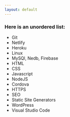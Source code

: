 ```yaml
---
layout: default
---
```

### Here is an unordered list:

*   Git 
*   Netlify
*   Heroku
*   Linux
*   MySQl, Nedb, Firebase
*   HTML
*   CSS
*   Javascript
*   NodeJS
*   Cordova
*   HTTPS
*   SEO
*   Static Site Generators
*   WordPress
*   Visual Studio Code

